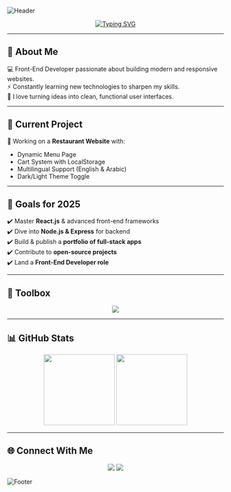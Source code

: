 ![Header](https://capsule-render.vercel.app/api?type=waving&color=0:0E7FC0,100:0E7FC0&height=200&section=header&text=Abdelrahman%20Khaled&fontSize=40&fontColor=ffffff&animation=fadeIn&fontAlignY=35)

<p align="center">
  <a href="https://git.io/typing-svg">
    <img src="https://readme-typing-svg.herokuapp.com?font=Fira+Code&size=26&pause=1000&color=FFFFFF&center=true&vCenter=true&width=600&lines=Hi%2C+I'm+Abdelrahman+Khaled;Front-End+Developer;JavaScript+Enthusiast;Passionate+About+Web+Design" alt="Typing SVG" />
  </a>
</p>

---

## 👋 About Me
💻 Front-End Developer passionate about building modern and responsive websites.  
⚡ Constantly learning new technologies to sharpen my skills.  
🎨 I love turning ideas into clean, functional user interfaces.  

---

## 🚀 Current Project
📌 Working on a **Restaurant Website** with:  
- Dynamic Menu Page  
- Cart System with LocalStorage  
- Multilingual Support (English & Arabic)  
- Dark/Light Theme Toggle  

---

## 🎯 Goals for 2025
✔️ Master **React.js** & advanced front-end frameworks  
✔️ Dive into **Node.js & Express** for backend  
✔️ Build & publish a **portfolio of full-stack apps**  
✔️ Contribute to **open-source projects**  
✔️ Land a **Front-End Developer role**  

---

## 🧰 Toolbox
<p align="center">
  <img src="https://skillicons.dev/icons?i=html,css,javascript,react,vscode,github,figma" />
</p>

---

## 📊 GitHub Stats
<p align="center">
  <img src="https://github-readme-stats.vercel.app/api?username=II3boody&show_icons=true&title_color=FFFFFF&icon_color=FFFFFF&text_color=FFFFFF&bg_color=0E7FC0&hide_border=true" height="165"/>
  <img src="https://github-readme-streak-stats.herokuapp.com/?user=II3boody&ring=FFFFFF&fire=FFFFFF&currStreakLabel=FFFFFF&background=0E7FC0&dates=FFFFFF&hide_border=true" height="165"/>
</p>

---

## 🌐 Connect With Me
<p align="center">
  <a href="https://github.com/II3boody"><img src="https://img.shields.io/badge/GitHub-FFFFFF?style=for-the-badge&logo=github&logoColor=0E7FC0"/></a>
  <a href="https://www.linkedin.com/in/akm-7pvp/"><img src="https://img.shields.io/badge/LinkedIn-FFFFFF?style=for-the-badge&logo=linkedin&logoColor=0E7FC0"/></a>
</p>

![Footer](https://capsule-render.vercel.app/api?type=waving&color=0:0E7FC0,100:0E7FC0&height=120&section=footer&fontColor=ffffff)
